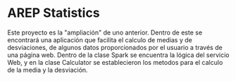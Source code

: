 #   AREP Statistics

Este proyecto es la "ampliación" de uno anterior.
Dentro de este se encontrará una aplicación que facilita el calculo de medias y de desviaciones, de algunos datos proporcionados por el usuario a través de una página web.
Dentro de la clase Spark se encuentra la lógica del servicio Web, y en la clase Calculator se establecieron los metodos para el calculo de la media y la desviación.
